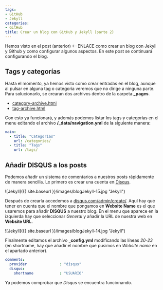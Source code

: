 ```yaml
---
tags:
- GitHub
- Jekyll
categories:
- GitHub
title: Crear un blog con GitHub y Jekyll (parte 2)
---
```


Hemos visto en el post (anterior) <--ENLACE como crear un blog con Jekyll y Github y como configurar algunos aspectos. En este post se continuará configurando el blog.

## Tags y categorías

Hasta el momento, ya hemos visto como crear entradas en el blog, aunque al pulsar en alguna tag o categoría veremos que no dirige a ninguna parte. Para solucionarlo, se crearan dos archivos dentro de la carpeta **_pages**.

* [category-archive.html](https://github.com/mmistakes/minimal-mistakes/blob/gh-pages/_pages/category-archive.html)
* [tag-archive.html](https://github.com/mmistakes/minimal-mistakes/blob/gh-pages/_pages/tag-archive.html)

Con esto ya funcionará, y además podemos listar los tags y categorías en el menu editando el archivo **/_data/navigation.yml** de la siguiente manera:

```yml
main:
  - title: "Categorías"
    url: /categories/
  - title: "Tags"
    url: /tags/


```

## Añadir DISQUS a los posts

Podemos añadir un sistema de comentarios a nuestros posts rápidamente de manera sencilla. Lo primero es crear una cuenta en [Disqus](https://disqus.com/). 

![Jekyll]({{ site.baseurl }}/images/blogJekyll-15.jpg "Jekyll")

Después de crearla accedemos a [disqus.com/admin/create/](https://disqus.com/admin/create/). Aquí hay que tener en cuenta que el nombre que pongamos en **Website Name** es el que usaremos para añadir **DISQUS** a nuestro blog. En el menu que aparece en la izquierda hay que seleccionar *General* y añadir la URL de nuestra web en **Website URL**. 

![Jekyll]({{ site.baseurl }}/images/blogJekyll-14.jpg "Jekyll")

Finalmente editamos el archivo **_config.yml** modificando las líneas *20-23* (en shortname, hay que añadir el nombre que pusimos en *Website name* en el apartado anterior).

```yml
comments:
  provider               : "disqus"
  disqus:
    shortname            : "USUARIO"
```

Ya podemos comprobar que *Disqus* se encuentra funcionando.
